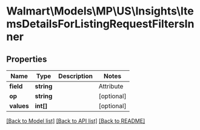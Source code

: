 # Walmart\Models\MP\US\Insights\ItemsDetailsForListingRequestFiltersInner

## Properties

Name | Type | Description | Notes
------------ | ------------- | ------------- | -------------
**field** | **string** | | Attribute | Description | Data Type | --- | ----------- | ------- | contentDiscoverabilityPercentage | Item's content and discoverability score expressed as a percentage. | string | | qualityScorePercentage | Item's overall Listing Quality score, rated as a percentage. | string | | offerPercentage | Item's offer score, based on: item price, shipping price and speed, and in-stock rate.| string | | ratingReviewsPercentage | Rating and reviews score, as a percentage. | string | | viewTrendingItems | Indicates to return details for trending items that have non-zero page views. Acceptable values are \"true\" if pageView > 0, or \"false\" if pageView >= 0. | string | | viewPostPurchaseItems | Show items with post-purchase quality issues. If item has post-purchase value >= 1, it filters all items greater or equal based on post purchase value. | string | | wfsFlag | Show WFS-eligible items. Value of this parameter can be true or false. | string | | categoryName | Item's category name. | string | | hasIssues | Provides a count of item with issues. | integer | | productType | Product type to classify the item (e.g. Pants). | string| | attributeList | List of all available filter attributes. | string | | productTypes | List of all available product. | List<String> | | brandList | List of all available brand. | List<String> | | oos | Filter using out of stock offer based on days. Min value = 0, Max Value = 7. | integer | | fastAndFreeShipping | Possible values are 1 for offers eligible for free shipping and 0 for offers not eligible for free shipping. No value shows all the offers. | integer | | priceMeetBeatFlag | Possible values are -1 for no match, 0 for lose, 1 for meets and 2 for beats. No value shows all the offers. | integer | | [optional]
**op** | **string** |  | [optional]
**values** | **int[]** |  | [optional]


[[Back to Model list]](./) [[Back to API list]](../../../../../README.md#supported-apis) [[Back to README]](../../../../../README.md)
